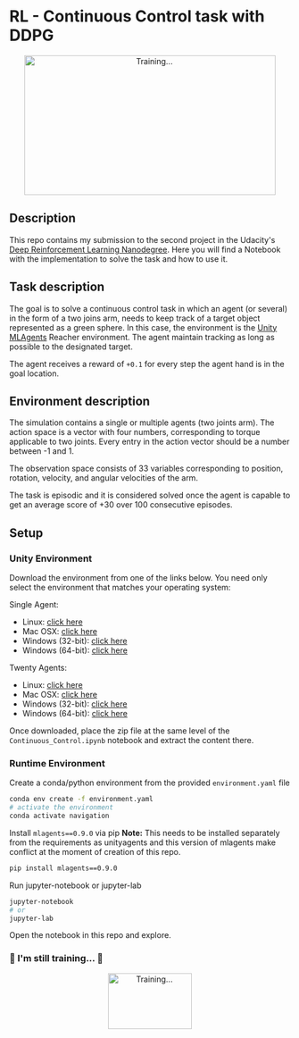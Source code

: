 # RL - Continuous Control task with DDPG

<div style="text-align:center">
<img src="./media/trained-ddqn.gif" alt="Training..."
	title="A cute kitten" width="450" height="250" />
</div>

## Description
This repo contains my submission to the second project in the Udacity's [Deep Reinforcement Learning Nanodegree](https://www.udacity.com/course/deep-reinforcement-learning-nanodegree--nd893). Here you will find a Notebook with the implementation to solve the task and how to use it.

## Task description
The goal is to solve a continuous control task in which an agent (or several) in the form of a two joins arm, needs to keep track of a target object represented as a green sphere. In this case, the environment is the [Unity MLAgents](https://unity.com/products/machine-learning-agents) Reacher environment. The agent maintain tracking as long as possible to the designated target.

The agent receives a reward of `+0.1` for every step the agent hand is in the goal location.

## Environment description

The simulation contains a single or multiple agents (two joints arm). The action space is a vector with four numbers, corresponding to torque applicable to two joints. Every entry in the action vector should be a number between -1 and 1.

The observation space consists of 33 variables corresponding to position, rotation, velocity, and angular velocities of the arm.

The task is episodic and it is considered solved once the agent is capable to get an average score of +30 over 100 consecutive episodes.

## Setup

### Unity Environment
Download the environment from one of the links below. You need only select the environment that matches your operating system:

Single Agent: 

- Linux: [click here](https://s3-us-west-1.amazonaws.com/udacity-drlnd/P2/Reacher/one_agent/Reacher_Linux.zip)
- Mac OSX: [click here](https://s3-us-west-1.amazonaws.com/udacity-drlnd/P2/Reacher/one_agent/Reacher.app.zip)
- Windows (32-bit): [click here](https://s3-us-west-1.amazonaws.com/udacity-drlnd/P2/Reacher/one_agent/Reacher_Windows_x86.zip)
- Windows (64-bit): [click here](https://s3-us-west-1.amazonaws.com/udacity-drlnd/P2/Reacher/one_agent/Reacher_Windows_x86_64.zip)

Twenty Agents:

- Linux: [click here](https://s3-us-west-1.amazonaws.com/udacity-drlnd/P2/Reacher/Reacher_Linux.zip)
- Mac OSX: [click here](https://s3-us-west-1.amazonaws.com/udacity-drlnd/P2/Reacher/Reacher.app.zip)
- Windows (32-bit): [click here](https://s3-us-west-1.amazonaws.com/udacity-drlnd/P2/Reacher/Reacher_Windows_x86.zip)
- Windows (64-bit): [click here](https://s3-us-west-1.amazonaws.com/udacity-drlnd/P2/Reacher/Reacher_Windows_x86_64.zip)

Once downloaded, place the zip file at the same level of the `Continuous_Control.ipynb` notebook and extract the content there.

### Runtime Environment
Create a conda/python environment from the provided `environment.yaml` file
```bash
conda env create -f environment.yaml
# activate the environment
conda activate navigation
```
Install `mlagents==0.9.0` via pip
**Note:** This needs to be installed separately from the requirements as unityagents and this version of mlagents make conflict at the moment of creation of this repo.
```bash
pip install mlagents==0.9.0
```
Run jupyter-notebook or jupyter-lab
```bash
jupyter-notebook
# or
jupyter-lab
```
Open the notebook in this repo and explore.

### :robot: I'm still training... :muscle: 
<div style="text-align:center">
<img src="./media/training-dqn.gif" alt="Training..."
	title="A cute kitten" width="150" height="100" />
</div>


